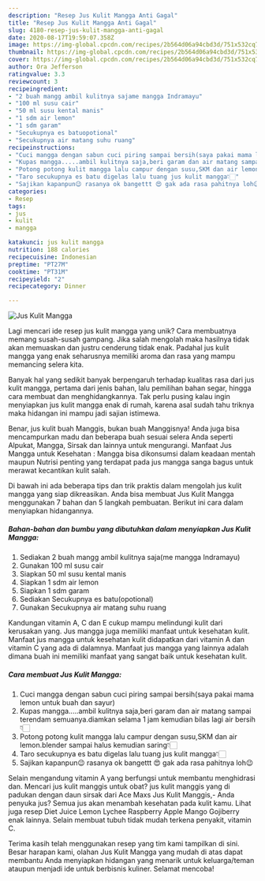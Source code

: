 ```yaml
---
description: "Resep Jus Kulit Mangga Anti Gagal"
title: "Resep Jus Kulit Mangga Anti Gagal"
slug: 4180-resep-jus-kulit-mangga-anti-gagal
date: 2020-08-17T19:59:07.358Z
image: https://img-global.cpcdn.com/recipes/2b564d06a94cbd3d/751x532cq70/jus-kulit-mangga-foto-resep-utama.jpg
thumbnail: https://img-global.cpcdn.com/recipes/2b564d06a94cbd3d/751x532cq70/jus-kulit-mangga-foto-resep-utama.jpg
cover: https://img-global.cpcdn.com/recipes/2b564d06a94cbd3d/751x532cq70/jus-kulit-mangga-foto-resep-utama.jpg
author: Ora Jefferson
ratingvalue: 3.3
reviewcount: 3
recipeingredient:
- "2 buah mangg ambil kulitnya sajame mangga Indramayu"
- "100 ml susu cair"
- "50 ml susu kental manis"
- "1 sdm air lemon"
- "1 sdm garam"
- "Secukupnya es batuopotional"
- "Secukupnya air matang suhu ruang"
recipeinstructions:
- "Cuci mangga dengan sabun cuci piring sampai bersih(saya pakai mama lemon untuk buah dan sayur)"
- "Kupas mangga.....ambil kulitnya saja,beri garam dan air matang sampai terendam semuanya.diamkan selama 1 jam kemudian bilas lagi air bersih 👇🏻"
- "Potong potong kulit mangga lalu campur dengan susu,SKM dan air lemon.blender sampai halus kemudian saring👇🏻"
- "Taro secukupnya es batu digelas lalu tuang jus kulit mangga👇🏻"
- "Sajikan kapanpun😉 rasanya ok bangettt 😍 gak ada rasa pahitnya loh😉"
categories:
- Resep
tags:
- jus
- kulit
- mangga

katakunci: jus kulit mangga 
nutrition: 188 calories
recipecuisine: Indonesian
preptime: "PT27M"
cooktime: "PT31M"
recipeyield: "2"
recipecategory: Dinner

---
```



![Jus Kulit Mangga](https://img-global.cpcdn.com/recipes/2b564d06a94cbd3d/751x532cq70/jus-kulit-mangga-foto-resep-utama.jpg)

Lagi mencari ide resep jus kulit mangga yang unik? Cara membuatnya memang susah-susah gampang. Jika salah mengolah maka hasilnya tidak akan memuaskan dan justru cenderung tidak enak. Padahal jus kulit mangga yang enak seharusnya memiliki aroma dan rasa yang mampu memancing selera kita.

Banyak hal yang sedikit banyak berpengaruh terhadap kualitas rasa dari jus kulit mangga, pertama dari jenis bahan, lalu pemilihan bahan segar, hingga cara membuat dan menghidangkannya. Tak perlu pusing kalau ingin menyiapkan jus kulit mangga enak di rumah, karena asal sudah tahu triknya maka hidangan ini mampu jadi sajian istimewa.

Benar, jus kulit buah Manggis, bukan buah Manggisnya! Anda juga bisa mencampurkan madu dan beberapa buah sesuai selera Anda seperti Alpukat, Mangga, Sirsak dan lainnya untuk mengurangi. Manfaat Jus Mangga untuk Kesehatan : Mangga bisa dikonsumsi dalam keadaan mentah maupun Nutrisi penting yang terdapat pada jus mangga sanga bagus untuk merawat kecantikan kulit salah.


Di bawah ini ada beberapa tips dan trik praktis dalam mengolah jus kulit mangga yang siap dikreasikan. Anda bisa membuat Jus Kulit Mangga menggunakan 7 bahan dan 5 langkah pembuatan. Berikut ini cara dalam menyiapkan hidangannya.

<!--inarticleads1-->

##### Bahan-bahan dan bumbu yang dibutuhkan dalam menyiapkan Jus Kulit Mangga:

1. Sediakan 2 buah mangg ambil kulitnya saja(me mangga Indramayu)
1. Gunakan 100 ml susu cair
1. Siapkan 50 ml susu kental manis
1. Siapkan 1 sdm air lemon
1. Siapkan 1 sdm garam
1. Sediakan Secukupnya es batu(opotional)
1. Gunakan Secukupnya air matang suhu ruang


Kandungan vitamin A, C dan E cukup mampu melindungi kulit dari kerusakan yang. Jus mangga juga memiliki manfaat untuk kesehatan kulit. Manfaat jus mangga untuk kesehatan kulit didapatkan dari vitamin A dan vitamin C yang ada di dalamnya. Manfaat jus mangga yang lainnya adalah dimana buah ini memiliki manfaat yang sangat baik untuk kesehatan kulit. 

<!--inarticleads2-->

##### Cara membuat Jus Kulit Mangga:

1. Cuci mangga dengan sabun cuci piring sampai bersih(saya pakai mama lemon untuk buah dan sayur)
1. Kupas mangga.....ambil kulitnya saja,beri garam dan air matang sampai terendam semuanya.diamkan selama 1 jam kemudian bilas lagi air bersih 👇🏻
1. Potong potong kulit mangga lalu campur dengan susu,SKM dan air lemon.blender sampai halus kemudian saring👇🏻
1. Taro secukupnya es batu digelas lalu tuang jus kulit mangga👇🏻
1. Sajikan kapanpun😉 rasanya ok bangettt 😍 gak ada rasa pahitnya loh😉


Selain mengandung vitamin A yang berfungsi untuk membantu menghidrasi dan. Mencari jus kulit manggis untuk obat? jus kulit manggis yang di padukan dengan daun sirsak dari Ace Maxs Jus Kulit Manggis,- Anda penyuka jus? Semua jus akan menambah kesehatan pada kulit kamu. Lihat juga resep Diet Juice Lemon Lychee Raspberry Apple Mango Gojiberry enak lainnya. Selain membuat tubuh tidak mudah terkena penyakit, vitamin C. 

Terima kasih telah menggunakan resep yang tim kami tampilkan di sini. Besar harapan kami, olahan Jus Kulit Mangga yang mudah di atas dapat membantu Anda menyiapkan hidangan yang menarik untuk keluarga/teman ataupun menjadi ide untuk berbisnis kuliner. Selamat mencoba!

